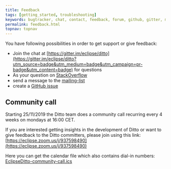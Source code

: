 ```yaml
---
title: Feedback
tags: [getting_started, troubleshooting]
keywords: bugtracker, chat, contact, feedback, forum, github, gitter, mailing-list, questions, support, troubleshooting
permalink: feedback.html
topnav: topnav
---
```


You have following possibilities in order to get support or give feedback:

* Join the chat at [https://gitter.im/eclipse/ditto](https://gitter.im/eclipse/ditto?utm_source=badge&utm_medium=badge&utm_campaign=pr-badge&utm_content=badge) for questions
* As your question on [StackOverflow](https://stackoverflow.com/questions/tagged/eclipse-ditto)
* send a message to the [mailing-list](https://dev.eclipse.org/mailman/listinfo/ditto-dev)
* create a [GitHub issue](https://github.com/eclipse/ditto/issues)

## Community call

Starting 25/11/2019 the Ditto team does a community call recurring every 4 weeks on mondays at 16:00 CET.

If you are interested getting insights in the development of Ditto or want to give feedback to the Ditto committers, please join using this link: [https://eclipse.zoom.us/j/937598490](https://eclipse.zoom.us/j/937598490) 

Here you can get the calendar file which also contains dial-in numbers: [EclipseDitto-community-call.ics](EclipseDitto-community-call.ics)
